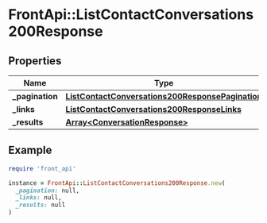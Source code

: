 # FrontApi::ListContactConversations200Response

## Properties

| Name | Type | Description | Notes |
| ---- | ---- | ----------- | ----- |
| **_pagination** | [**ListContactConversations200ResponsePagination**](ListContactConversations200ResponsePagination.md) |  | [optional] |
| **_links** | [**ListContactConversations200ResponseLinks**](ListContactConversations200ResponseLinks.md) |  | [optional] |
| **_results** | [**Array&lt;ConversationResponse&gt;**](ConversationResponse.md) |  | [optional] |

## Example

```ruby
require 'front_api'

instance = FrontApi::ListContactConversations200Response.new(
  _pagination: null,
  _links: null,
  _results: null
)
```

